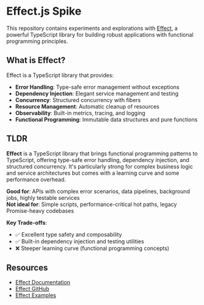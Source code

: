 # Effect.js Spike

This repository contains experiments and explorations with [Effect](https://github.com/Effect-TS/effect), a powerful TypeScript library for building robust applications with functional programming principles.

## What is Effect?

Effect is a TypeScript library that provides:
- **Error Handling**: Type-safe error management without exceptions
- **Dependency Injection**: Elegant service management and testing
- **Concurrency**: Structured concurrency with fibers
- **Resource Management**: Automatic cleanup of resources
- **Observability**: Built-in metrics, tracing, and logging
- **Functional Programming**: Immutable data structures and pure functions

## TLDR

**Effect** is a TypeScript library that brings functional programming patterns to TypeScript, offering type-safe error handling, dependency injection, and structured concurrency. It's particularly strong for complex business logic and service architectures but comes with a learning curve and some performance overhead.

**Good for**: APIs with complex error scenarios, data pipelines, background jobs, highly testable services  
**Not ideal for**: Simple scripts, performance-critical hot paths, legacy Promise-heavy codebases

**Key Trade-offs**:
- ✅ Excellent type safety and composability
- ✅ Built-in dependency injection and testing utilities
- ❌ Steeper learning curve (functional programming concepts)

## Resources

- [Effect Documentation](https://effect.website/)
- [Effect GitHub](https://github.com/Effect-TS/effect)
- [Effect Examples](https://github.com/Effect-TS/examples)

